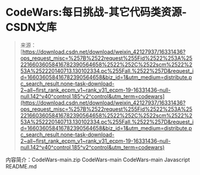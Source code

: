 <!--yml
category: codewars
date: 2022-08-13 11:35:12
-->

# CodeWars:每日挑战-其它代码类资源-CSDN文库

> 来源：[https://download.csdn.net/download/weixin_42127937/16331436?ops_request_misc=%257B%2522request%255Fid%2522%253A%2522166036058416782390564658%2522%252C%2522scm%2522%253A%252220140713.130102334.pc%255Fall.%2522%257D&request_id=166036058416782390564658&biz_id=1&utm_medium=distribute.pc_search_result.none-task-download-2~all~first_rank_ecpm_v1~rank_v31_ecpm-19-16331436-null-null.142^v40^control,185^v2^control&utm_term=codewars](https://download.csdn.net/download/weixin_42127937/16331436?ops_request_misc=%257B%2522request%255Fid%2522%253A%2522166036058416782390564658%2522%252C%2522scm%2522%253A%252220140713.130102334.pc%255Fall.%2522%257D&request_id=166036058416782390564658&biz_id=1&utm_medium=distribute.pc_search_result.none-task-download-2~all~first_rank_ecpm_v1~rank_v31_ecpm-19-16331436-null-null.142^v40^control,185^v2^control&utm_term=codewars)

内容简介：CodeWars-main.zip CodeWars-main CodeWars-main Javascript README.md